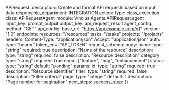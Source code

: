 APIRequest:
    description: Create and format API requests based on input data
    responsible_department: INTEGRATION
    action:
      type: class_execution
      class: APIRequestAgent
      module: Vincius.Agents.APIRequest.agent
      input_key: prompt_output
      output_key: api_request_result
      agent_config:
        method: "GET"
        api_config:
          base_url: "https://api.example.com/v1"
          version: "1.0"
          endpoints:
            resources: "/resources"
            tasks: "/tasks"
            projects: "/projects"
          headers:
            Content-Type: "application/json"
            Accept: "application/json"
          auth:
            type: "bearer"
            token_env: "API_TOKEN"
          request_schema:
            body:
              name:
                type: "string"
                required: true
                description: "Name of the resource"
              description:
                type: "string"
                required: false
                description: "Resource description"
              category:
                type: "string"
                required: true
                enum: ["feature", "bug", "enhancement"]
              status:
                type: "string"
                default: "pending"
            params:
              id:
                type: "string"
                required: true
                description: "Resource identifier"
              filter:
                type: "string"
                required: false
                description: "Filter criteria"
              page:
                type: "integer"
                default: 1
                description: "Page number for pagination"
    next_steps:
      success_step: {}
